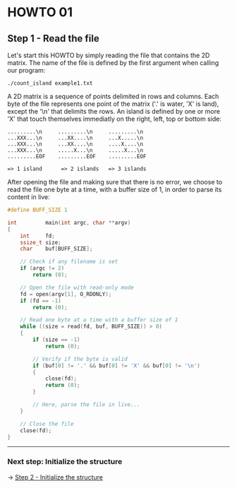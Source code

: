 # HOWTO 01
## Step 1 - Read the file

Let's start this HOWTO by simply reading the file that contains the 2D matrix. The name of the file is defined by the first argument when calling our program:

	./count_island example1.txt

A 2D matrix is a sequence of points delimited in rows and columns. Each byte of the file represents one point of the matrix ('.' is water, 'X' is land), except the '\n' that delimits the rows. An island is defined by one or more 'X' that touch themselves immediatly on the right, left, top or bottom side:

	.........\n     .........\n     .........\n
	...XXX...\n     ...XX....\n     ...X.....\n
	...XXX...\n     ...XX....\n     ....X....\n
	...XXX...\n     .....X...\n     .....X...\n
	.........EOF    .........EOF    .........EOF

	=> 1 island      => 2 islands   => 3 islands

After opening the file and making sure that there is no error, we choose to read the file one byte at a time, with a buffer size of 1, in order to parse its content in live:

```c
#define BUFF_SIZE 1

int         main(int argc, char **argv)
{
	int     fd;
	ssize_t size;
	char    buf[BUFF_SIZE];

	// Check if any filename is set
	if (argc != 2)
		return (0);

	// Open the file with read-only mode
	fd = open(argv[1], O_RDONLY);
	if (fd == -1)
		return (0);

	// Read one byte at a time with a buffer size of 1
	while ((size = read(fd, buf, BUFF_SIZE)) > 0)
	{
		if (size == -1)
			return (0);

		// Verify if the byte is valid
		if (buf[0] != '.' && buf[0] != 'X' && buf[0] != '\n')
		{
			close(fd);
			return (0);
		}

		// Here, parse the file in live...
	}

	// Close the file
	close(fd);
}
```

***

### Next step: Initialize the structure

-> [Step 2 - Initialize the structure](https://github.com/jgigault/HOWTO-quadruply-linked-list/blob/master/README_STEP2.md)